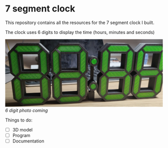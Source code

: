 # 7 segment clock

This repository contains all the resources for the 7 segment clock I built.

The clock uses 6 digits to display the time (hours, minutes and seconds)

![Foto](Photos/4_digit_clock.jpg)
*6 digit photo coming*

Things to do:
- [ ] 3D model
- [ ] Program
- [ ] Documentation